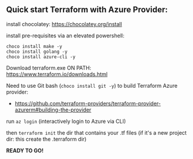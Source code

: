 Quick start Terraform with Azure Provider:
---------------------------------------
install chocolatey: https://chocolatey.org/install

install pre-requisites via an elevated powershell:
```
choco install make -y
choco install golang -y
choco install azure-cli -y
```
Download terraform.exe ON PATH: https://www.terraform.io/downloads.html

Need to use Git bash (`choco install git -y`) to build Terraform Azure provider:
* https://github.com/terraform-providers/terraform-provider-azurerm#building-the-provider

run `az login` (interactively login to Azure via CLI)

then `terraform init` the dir that contains your .tf files (if it's a new project dir: this create the .terraform dir)

__READY TO GO!__
